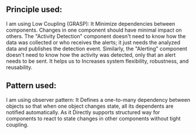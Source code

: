 <h2>Principle used:</h2>

I am using Low Coupling (GRASP):
It Minimize dependencies between components. Changes in one component should have minimal impact on others. The "Activity Detection" component doesn't need to know how the data was collected or who receives the alerts; it just needs the analyzed data and publishes the detection event. Similarly, the "Alerting" component doesn't need to know how the activity was detected, only that an alert needs to be sent.
                 It helps us to Increases system flexibility, robustness, and reusability.

<h2>Pattern used:</h2>
I am using observer pattern:
It Defines a one-to-many dependency between objects so that when one       object changes state, all its dependents are notified automatically. As it Directly supports structured way for components to react to state changes in other components without tight coupling.
